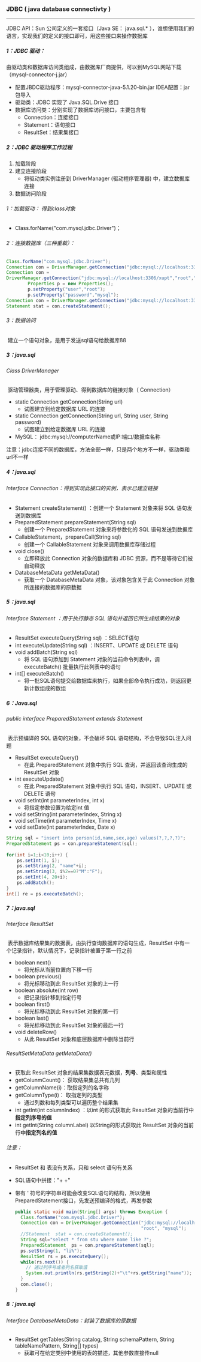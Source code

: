 ### JDBC ( java database connectivty )

------

JDBC API：Sun 公司定义的一套接口（Java SE： java.sql.* ），谁想使用我们的语言，实现我们的定义的接口即可，用这些接口来操作数据库

##### 1：JDBC 驱动：

​	由驱动类和数据库访问类组成，由数据库厂商提供，可以到MySQL网站下载（mysql-connector-j.jar）

- 配置JBDC驱动程序：mysql-connector-java-5.1.20-bin.jar IDEA配置：jar包导入
- 驱动类：JDBC 实现了 Java.SQL.Drive 接口
- 数据库访问类：分别实现了数据库访问接口，主要包含有
  - Connection：连接接口
  - Statement：语句接口
  - ResultSet：结果集接口

##### 2：JDBC 驱动程序工作过程

1. 加载阶段
2. 建立连接阶段
   - 将驱动类实例注册到 DriverManager (驱动程序管理器) 中，建立数据库连接
3. 数据访问阶段

###### 1：加载驱动： 得到class对象

- Class.forName("com.mysql.jdbc.Driver")；


###### 2：连接数据库（三种重载）：

```java
Class.forName("com.mysql.jdbc.Driver");
Connection con = DriverManager.getConnection("jdbc:mysql://localhost:3306/xupt?user=root&password=mysql");
Connection con =
DriverManager.getConnection("jdbc:mysql://localhost:3306/xupt","root","mysql");
		Properties p = new Properties(); 
		p.setProperty("user","root");
		p.setProperty("password","mysql");
Connection con = DriverManager.getConnection("jdbc:mysql://localhost:3306/xupt",p);
Statement stat = con.createStatement(); 
```

###### 3：数据访问

​	建立一个语句对象，是用于发送sql语句给数据库ßß

##### 3：java.sql

###### 	 Class DriverManager

​	驱动管理器类，用于管理驱动、得到数据库的链接对象（ Connection）

- static Connection getConnection(String url) 
  - 试图建立到给定数据库 URL 的连接 
- static Connection getConnection(String url, String user, String password) 
  - 试图建立到给定数据库 URL 的连接
- MySQL： jdbc:mysql://computerName或IP:端口/数据库名称

注意：jdbc连接不同的数据库，方法全部一样，只是两个地方不一样，驱动类和url不一样

##### 4：java.sql

###### 	 Interface Connection：得到实现此接口的实例，表示已建立链接

- Statement createStatement() ：创建一个 Statement 对象来将 SQL 语句发送到数据库 
- PreparedStatement prepareStatement(String sql) 
  - 创建一个 PreparedStatement 对象来将参数化的 SQL 语句发送到数据库 
- CallableStatement，prepareCall(String sql) 
  - 创建一个 CallableStatement 对象来调用数据库存储过程
- void close() 
  - 立即释放此 Connection 对象的数据库和 JDBC 资源，而不是等待它们被自动释放
- DatabaseMetaData getMetaData() 
  - 获取一个 DatabaseMetaData 对象，该对象包含关于此 Connection 对象所连接的数据库的原数据

##### 5：java.sql

###### 	 Interface Statement ：用于执行静态 SQL 语句并返回它所生成结果的对象

- ResultSet executeQuery(String sql) ：SELECT语句
- int executeUpdate(String sql) ：INSERT、UPDATE 或 DELETE 语句
- void addBatch(String sql) 
  - 将 SQL 语句添加到 Statement 对象的当前命令列表中，调executeBatch() 批量执行此列表中的语句
- int[] executeBatch() 
  - 将一批SQL语句提交给数据库来执行，如果全部命令执行成功，则返回更新计数组成的数组

##### 6：Java.sql

###### 	public interface PreparedStatement extends Statement

​	表示预编译的 SQL 语句的对象，不会破坏 SQL 语句结构，不会导致SQL注入问题

- ResultSet executeQuery() 
  - 在此 PreparedStatement 对象中执行 SQL 查询，并返回该查询生成的 ResultSet 对象
- int executeUpdate()
  - 在此 PreparedStatement 对象中执行 SQL 语句，INSERT、UPDATE 或 DELETE 语句
- void setInt(int parameterIndex, int x) 
  - 将指定参数设置为给定int 值
- void setString(int parameterIndex, String x) 
- void setTime(int parameterIndex, Time x) 
- void setDate(int parameterIndex, Date x)

```java
String sql = "insert into person(id,name,sex,age) values(?,?,?,?)";
PreparedStatement ps = con.prepareStatement(sql);
	
for(int i=1;i<10;i++) {
    ps.setInt(1, i);
    ps.setString(2, "name"+i);
    ps.setString(3, i%2==0?"M":"F");
    ps.setInt(4, 20+i);
    ps.addBatch(); 
}
int[] re = ps.executeBatch();
```



##### 7：java.sql

###### 	 Interface ResultSet 

​	 表示数据库结果集的数据表，由执行查询数据库的语句生成，ResultSet 中有一个记录指针，默认情况下，记录指针被置于第一行之前

- boolean next() 
  - 将光标从当前位置向下移一行 
- boolean previous() 
  - 将光标移动到此 ResultSet 对象的上一行
- boolean absolute(int row) 
  - 把记录指针移到指定行号
- boolean first() 
  - 将光标移动到此 ResultSet 对象的第一行
- boolean last() 
  - 将光标移动到此 ResultSet 对象的最后一行 
- void deleteRow() 
  - 从此 ResultSet 对象和底层数据库中删除当前行

###### ResultSetMetaData getMetaData()

- 获取此 ResultSet 对象的结果集数据表元数据，**列号**、类型和属性
- getColunmCount()： 获取结果集总共有几列 
- getColumnName(i)：取指定列的名字称 
- getColumnType(i)： 取指定列的类型
  - 通过列数和每列类型可以遍历整个结果集
- int getInt(int columnIndex) ：以int 的形式获取此 ResultSet 对象的当前行中**指定列序号的值** 
- int getInt(String columnLabel) 以String的形式获取此 ResultSet 对象的当前行**中指定列名的值**

###### 注意： 

- ResultSet 和 表没有关系，只和 select 语句有关系

- SQL语句中拼接："+ +" 

- 带有 ' 符号的字符串可能会改变SQL语句的结构，所以使用PreparedStatement接口，先发送预编译的格式，再发参数

  ```java
  public static void main(String[] args) throws Exception {
    Class.forName("com.mysql.jdbc.Driver");
    Connection con = DriverManager.getConnection("jdbc:mysql://localhost:3306/xupt",
                                                 "root", "mysql");
  	//Statement  stat = con.createStatement();
    String sql="select * from stu where name like ?";
    PreparedStatement  ps = con.prepareStatement(sql);
    ps.setString(1, "li%");
    ResultSet rs = ps.executeQuery();
    while(rs.next()) {
      // 通过列序号或者列名获取值
      System.out.println(rs.getString(2)+"\t"+rs.getString("name"));
    }
    con.close();
  }
  ```

##### 8：java.sql

###### 	 Interface DatabaseMetaData：封装了数据库的原数据

- ResultSet getTables(String catalog, String schemaPattern, String tableNamePattern, String[] types)
  - 获取可在给定类别中使用的表的描述，其他参数直接传null